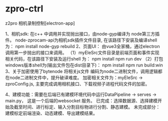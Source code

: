 # zpro-ctrl

z2pro 相机录制控制[electron-app]

1、相机sdk: 在c++ 中调用并实现抛出接口，由node-gyp编译为 node第三方插件。
  node-zprocam-api为相机sdk插件文件目录, 在该路径下安装及编译shell 为：
    npm install
    node-gyp rebuild
2、页面UI： 由vue3全家桶，通过electron调用第一步抛出的接口来调用。
  （1）myEleSrc文件目录是前端页面和事件实现相关代码，在该路径下安装及运行shell 为：
    npm install
    npm run dev
  （2）打包windows版本shell为(输出文件包在dist目录下)：
    npm install
    npm run build:win
3、关于加密使用了bytenode 将相关js文件 编码为node二进制文件，调用逻辑都在node二进制文件中，提升破译难度。
    加密相关文件为：myEleSrc -> zproConfig.js, 主要完成调用相机接口、下载视频子进程代码文件的加密。

4、建模功能：需要在后端已有建模环境代码中运行DataPipeline -> serves ->  main.py， 这是一个后端的websocket 服务。 
  已完成：选择数据源、选择建模开始及截至时间、进行标定、输入分割目标物进行分割、静态建模。
  未完成部分：建模标定前端渲染、动态建模、导出建模结果。

  




